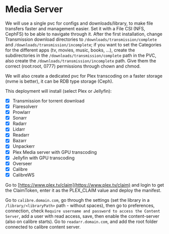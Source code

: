 # Media Server

We will use a single pvc for configs and downloads/library, to make file transfers faster and management easier. Set it with a File CSI (NFS, CephFS) to be able to navigate through it.
After the first installation, change Transmission download directories to `/downloads/transmission/complete` and `/downloads/transmission/incomplete`; if you want to set the Categories for the different apps (tv, movies, music, books, ...), create the subdirectories in the `/downloads/transmission/complete` path in the PVC, also create the `/downloads/transmission/incomplete` path.
Give them the correct (root:root, 0777) permissions through chown and chmod.

We will also create a dedicated pvc for Plex transcoding on a faster storage (nvme is better), it can be RDB type storage (Ceph).

This deployment will install (select Plex or Jellyfin):

- [x] Transmission for torrent download
- [x] Flaresolverr
- [x] Prowlarr
- [x] Sonarr
- [x] Radarr
- [x] Lidarr
- [x] Readarr
- [x] Bazarr
- [x] Unpackerr
- [x] Plex Media server with GPU transcoding
- [x] Jellyfin with GPU transcoding
- [x] Overseer
- [x] Calibre
- [x] CalibreWS

Go to [https://www.plex.tv/claim](https://www.plex.tv/claim) and login to get the ClaimToken, enter it as the PLEX_CLAIM value and deploy the manifest.

Go to `calibre.domain.com`, go through the settings (set the library in a `/library/<libraryPath>` path - without spaces), then go to preferences, connection, check `Require username and password to access the Content Server`, add a user with read access, save, then enable the content-server (also on calibre starts).
Go to `readarr.domain.com`, and add the root folder connected to calibre content server.
